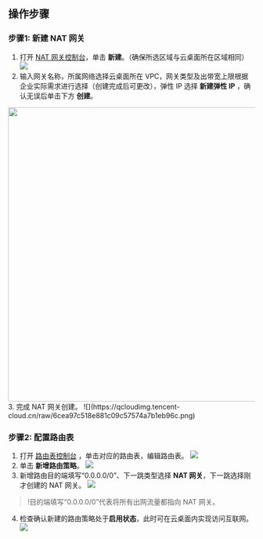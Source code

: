 ## 操作步骤
### 步骤1: 新建 NAT 网关
1. 打开 [NAT 网关控制台](https://console.cloud.tencent.com/vpc/nat?rid=1)，单击 **新建**。（确保所选区域与云桌面所在区域相同）
![](https://qcloudimg.tencent-cloud.cn/raw/5ef1bfb7c0034c3f6e9d3d35ceaf663b.png)
2. 输入网关名称，所属网络选择云桌面所在 VPC，网关类型及出带宽上限根据企业实际需求进行选择（创建完成后可更改），弹性 IP 选择 **新建弹性 IP** ，确认无误后单击下方 **创建**。
<img style="width:600px; max-width: inherit;" src="https://qcloudimg.tencent-cloud.cn/raw/94071dc62d22900088340a23e89b9d06.png" />
3. 完成 NAT 网关创建。
![](https://qcloudimg.tencent-cloud.cn/raw/6cea97c518e881c09c57574a7b1eb96c.png)

### 步骤2: 配置路由表
1. 打开 [路由表控制台](https://console.cloud.tencent.com/vpc/route?rid=1) ，单击对应的路由表，编辑路由表。
![](https://qcloudimg.tencent-cloud.cn/raw/7b728d1743adb0392997b998ff5b124b.png)
2. 单击 **新增路由策略**。
![](https://qcloudimg.tencent-cloud.cn/raw/46e41b38235995cd1585f9bdad7dea0f.png)
3. 新增路由目的端填写“0.0.0.0/0”、下一跳类型选择 **NAT 网关**，下一跳选择刚才创建的 NAT 网关。
![](https://qcloudimg.tencent-cloud.cn/raw/6861503fb9af71966c6040e781baf0a9.png)
>!目的端填写“0.0.0.0/0”代表将所有出网流量都指向 NAT 网关。
4. 检查确认新建的路由策略处于**启用状态**，此时可在云桌面内实现访问互联网。
![](https://qcloudimg.tencent-cloud.cn/raw/eac1bd3744c1790e14dc32da5230d546.png)

